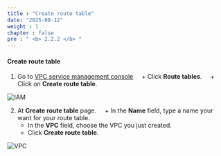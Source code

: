 ```yaml
---
title : "Create route table"
date: "2025-08-12"
weight : 1
chapter : false
pre : " <b> 2.2.2 </b> "
---
```



#### Create route table
1. Go to [VPC service management console](https://console.aws.amazon.com/vpc/home)
    + Click **Route tables**.
    + Click on **Create route table**.

![IAM](datascienceplatformwtihjupyterandsagemaker/images/2.prerequisite/010-VPC.png)

2. At **Create route table** page.
    + In the **Name** field, type a name your want for your route table.
    + In the **VPC** field, choose the VPC you just created.
    + Click **Create route table**.

![VPC](datascienceplatformwtihjupyterandsagemaker/images/2.prerequisite/011-VPC.png)